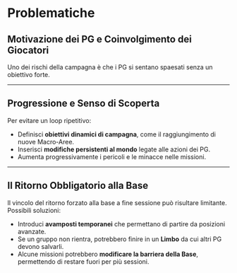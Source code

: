 # Problematiche

## **Motivazione dei PG e Coinvolgimento dei Giocatori**

Uno dei rischi della campagna è che i PG si sentano spaesati senza un obiettivo forte.

---

## **Progressione e Senso di Scoperta**

Per evitare un loop ripetitivo:

- Definisci **obiettivi dinamici di campagna**, come il raggiungimento di nuove Macro-Aree.
- Inserisci **modifiche persistenti al mondo** legate alle azioni dei PG.
- Aumenta progressivamente i pericoli e le minacce nelle missioni.

---

## **Il Ritorno Obbligatorio alla Base**

Il vincolo del ritorno forzato alla base a fine sessione può risultare limitante. Possibili soluzioni:

- Introduci **avamposti temporanei** che permettano di partire da posizioni avanzate.
- Se un gruppo non rientra, potrebbero finire in un **Limbo** da cui altri PG devono salvarli.
- Alcune missioni potrebbero **modificare la barriera della Base**, permettendo di restare fuori per più sessioni.